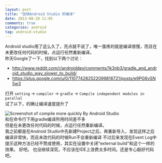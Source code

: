 ```yaml
---
layout: post
title: "加快Android Studio 的编译"
date: 2013-08-20 11:05
comments: true
categories: android
tag: android-studio
---
```

Android studio用了这么久了，亮点就不说了，唯一蛋疼的就是编译很慢，而且在未更改任何代码的时候，点运行任然重新编译。  
昨天Google了一下，找到以下两个讨论：  
<!--more-->
* http://www.reddit.com/r/androiddev/comments/1k3nb3/gradle_and_android_studio_way_slower_to_build/  
* https://plus.google.com/u/0/110774282522099816721/posts/e9PG6vSN5w3  

打开 `setting` -> `compiler` -> `gradle` -> `Compile independent modules in parallel`   
试了以下，的确让编译速度提升了  

![Screenshot of compile more quickly By Android Studio](http://ww3.sinaimg.cn/bmiddle/7a69d277jw1e7sevg3xf7j20i802r0t2.jpg)  
和在命令行下用gradle编译所用时间差不多  
但是在未更改任何代码的时候，点运行任然重新编译。  
我之前都是在Android Studio中先新建Project之后，再重新导入，发现这样之后编译非常快，而且未改代码的时候Run不会重新编译
不过后来发现在Event Log中提示这种方法已经不赞成使用，其实在设置中关闭"external build"和这个一样的效果。
好吧。
也没继续深究，不应该在IDE上浪费太多时间。还是专心敲好代码吧。
